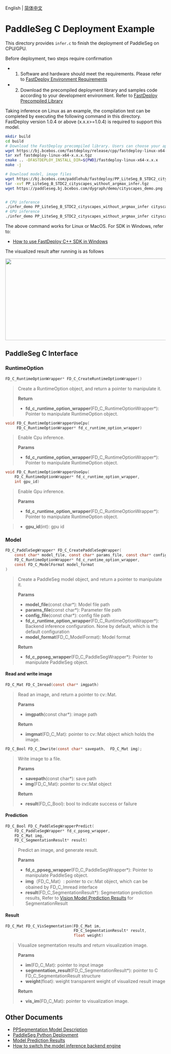 English | [简体中文](README_CN.md)
# PaddleSeg C Deployment Example

This directory provides `infer.c` to finish the deployment of PaddleSeg on CPU/GPU.

Before deployment, two steps require confirmation

- 1. Software and hardware should meet the requirements. Please refer to [FastDeploy Environment Requirements](../../../../../docs/en/build_and_install/download_prebuilt_libraries.md)  
- 2.  Download the precompiled deployment library and samples code according to your development environment. Refer to [FastDeploy Precompiled Library](../../../../../docs/en/build_and_install/download_prebuilt_libraries.md)

Taking inference on Linux as an example, the compilation test can be completed by executing the following command in this directory. FastDeploy version 1.0.4 or above (x.x.x>=1.0.4) is required to support this model.

```bash
mkdir build
cd build
# Download the FastDeploy precompiled library. Users can choose your appropriate version in the `FastDeploy Precompiled Library` mentioned above
wget https://bj.bcebos.com/fastdeploy/release/cpp/fastdeploy-linux-x64-x.x.x.tgz
tar xvf fastdeploy-linux-x64-x.x.x.tgz
cmake .. -DFASTDEPLOY_INSTALL_DIR=${PWD}/fastdeploy-linux-x64-x.x.x
make -j

# Download model, image files
wget https://bj.bcebos.com/paddlehub/fastdeploy/PP_LiteSeg_B_STDC2_cityscapes_without_argmax_infer.tgz
tar -xvf PP_LiteSeg_B_STDC2_cityscapes_without_argmax_infer.tgz
wget https://paddleseg.bj.bcebos.com/dygraph/demo/cityscapes_demo.png


# CPU inference
./infer_demo PP_LiteSeg_B_STDC2_cityscapes_without_argmax_infer cityscapes_demo.png 0
# GPU inference
./infer_demo PP_LiteSeg_B_STDC2_cityscapes_without_argmax_infer cityscapes_demo.png 1
```

The above command works for Linux or MacOS. For SDK in Windows, refer to:
- [How to use FastDeploy C++ SDK in Windows](../../../../../docs/en/faq/use_sdk_on_windows.md)

The visualized result after running is as follows

<div  align="center">  
<img src="https://user-images.githubusercontent.com/16222477/191712880-91ae128d-247a-43e0-b1e3-cafae78431e0.jpg", width=512px, height=256px />
</div>


## PaddleSeg C Interface

### RuntimeOption

```c
FD_C_RuntimeOptionWrapper* FD_C_CreateRuntimeOptionWrapper()
```

> Create a RuntimeOption object, and return a pointer to manipulate it.
>
> **Return**
>
> * **fd_c_runtime_option_wrapper**(FD_C_RuntimeOptionWrapper*): Pointer to manipulate RuntimeOption object.


```c
void FD_C_RuntimeOptionWrapperUseCpu(
     FD_C_RuntimeOptionWrapper* fd_c_runtime_option_wrapper)
```

> Enable Cpu inference.
>
> **Params**
>
> * **fd_c_runtime_option_wrapper**(FD_C_RuntimeOptionWrapper*): Pointer to manipulate RuntimeOption object.

```c
void FD_C_RuntimeOptionWrapperUseGpu(
    FD_C_RuntimeOptionWrapper* fd_c_runtime_option_wrapper,
    int gpu_id)
```
> Enable Gpu inference.
>
> **Params**
>
> * **fd_c_runtime_option_wrapper**(FD_C_RuntimeOptionWrapper*): Pointer to manipulate RuntimeOption object.

> * **gpu_id**(int): gpu id


### Model

```c
FD_C_PaddleSegWrapper* FD_C_CreatePaddleSegWrapper(
    const char* model_file, const char* params_file, const char* config_file,
    FD_C_RuntimeOptionWrapper* fd_c_runtime_option_wrapper,
    const FD_C_ModelFormat model_format
)
```

> Create a PaddleSeg model object, and return a pointer to manipulate it.
>
> **Params**
>
> * **model_file**(const char*): Model file path
> * **params_file**(const char*): Parameter file path
> * **config_file**(const char*): config file path
> * **fd_c_runtime_option_wrapper**(FD_C_RuntimeOptionWrapper*): Backend inference configuration. None by default, which is the default configuration
> * **model_format**(FD_C_ModelFormat): Model format
>
> **Return**
>
> * **fd_c_ppseg_wrapper**(FD_C_PaddleSegWrapper*): Pointer to manipulate PaddleSeg object.



#### Read and write image

```c
FD_C_Mat FD_C_Imread(const char* imgpath)
```

> Read an image, and return a pointer to cv::Mat.
>
> **Params**
>
> * **imgpath**(const char*): image path
>
> **Return**
>
> * **imgmat**(FD_C_Mat): pointer to cv::Mat object which holds the image.


```c
FD_C_Bool FD_C_Imwrite(const char* savepath,  FD_C_Mat img);
```

> Write image to a file.
>
> **Params**
>
> * **savepath**(const char*): save path
> * **img**(FD_C_Mat): pointer to cv::Mat object
>
> **Return**
>
> * **result**(FD_C_Bool): bool to indicate success or failure


#### Prediction

```c
FD_C_Bool FD_C_PaddleSegWrapperPredict(
    FD_C_PaddleSegWrapper* fd_c_ppseg_wrapper,
    FD_C_Mat img,
    FD_C_SegmentationResult* result)
```
>
> Predict an image, and generate result.
>
> **Params**
> * **fd_c_ppseg_wrapper**(FD_C_PaddleSegWrapper*): Pointer to manipulate PaddleSeg object.
> * **img**（FD_C_Mat）: pointer to cv::Mat object, which can be obained by FD_C_Imread interface
> * **result**(FD_C_SegmentationResult*): Segmentation prediction results, Refer to [Vision Model Prediction Results](../../../../../docs/api/vision_results/) for SegmentationResult


#### Result

```c
FD_C_Mat FD_C_VisSegmentation(FD_C_Mat im,
                              FD_C_SegmentationResult* result,
                              float weight)
```
>
> Visualize segmentation results and return visualization image.
>
> **Params**
> * **im**(FD_C_Mat): pointer to input image
> * **segmentation_result**(FD_C_SegmentationResult*): pointer to C FD_C_SegmentationResult structure
> * **weight**(float): weight transparent weight of visualized result image
>
> **Return**
> * **vis_im**(FD_C_Mat): pointer to visualization image.


## Other Documents

- [PPSegmentation Model Description](../../)
- [PaddleSeg Python Deployment](../python)
- [Model Prediction Results](../../../../../docs/api/vision_results/)
- [How to switch the model inference backend engine](../../../../../docs/cn/faq/how_to_change_backend.md)
